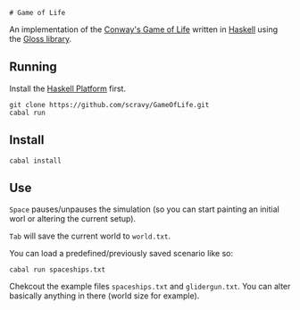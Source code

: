     # Game of Life

An implementation of the [Conway's Game of Life](http://en.wikipedia.org/wiki/Conway's_Game_of_Life) written in [Haskell](http://www.haskell.org/) using the [Gloss library](https://hackage.haskell.org/package/gloss).

## Running

Install the [Haskell Platform](http://www.haskell.org/platform) first.

    git clone https://github.com/scravy/GameOfLife.git
    cabal run

## Install

    cabal install

## Use

`Space` pauses/unpauses the simulation (so you can start painting an initial worl or altering the current setup).

`Tab` will save the current world to `world.txt`.

You can load a predefined/previously saved scenario like so:

    cabal run spaceships.txt

Chekcout the example files `spaceships.txt` and `glidergun.txt`. You can alter basically anything in there
(world size for example).

